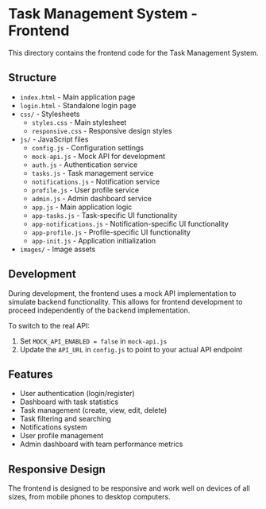 # Task Management System - Frontend

This directory contains the frontend code for the Task Management System.

## Structure

- `index.html` - Main application page
- `login.html` - Standalone login page
- `css/` - Stylesheets
  - `styles.css` - Main stylesheet
  - `responsive.css` - Responsive design styles
- `js/` - JavaScript files
  - `config.js` - Configuration settings
  - `mock-api.js` - Mock API for development
  - `auth.js` - Authentication service
  - `tasks.js` - Task management service
  - `notifications.js` - Notification service
  - `profile.js` - User profile service
  - `admin.js` - Admin dashboard service
  - `app.js` - Main application logic
  - `app-tasks.js` - Task-specific UI functionality
  - `app-notifications.js` - Notification-specific UI functionality
  - `app-profile.js` - Profile-specific UI functionality
  - `app-init.js` - Application initialization
- `images/` - Image assets

## Development

During development, the frontend uses a mock API implementation to simulate backend functionality. This allows for frontend development to proceed independently of the backend implementation.

To switch to the real API:
1. Set `MOCK_API_ENABLED = false` in `mock-api.js`
2. Update the `API_URL` in `config.js` to point to your actual API endpoint

## Features

- User authentication (login/register)
- Dashboard with task statistics
- Task management (create, view, edit, delete)
- Task filtering and searching
- Notifications system
- User profile management
- Admin dashboard with team performance metrics

## Responsive Design

The frontend is designed to be responsive and work well on devices of all sizes, from mobile phones to desktop computers.